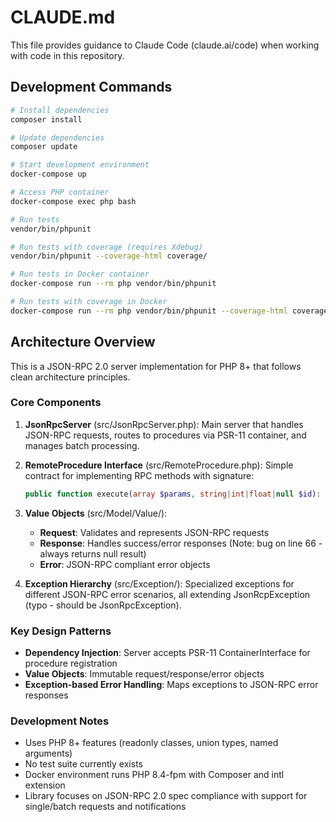 # CLAUDE.md

This file provides guidance to Claude Code (claude.ai/code) when working with code in this repository.

## Development Commands

```bash
# Install dependencies
composer install

# Update dependencies
composer update

# Start development environment
docker-compose up

# Access PHP container
docker-compose exec php bash

# Run tests
vendor/bin/phpunit

# Run tests with coverage (requires Xdebug)
vendor/bin/phpunit --coverage-html coverage/

# Run tests in Docker container
docker-compose run --rm php vendor/bin/phpunit

# Run tests with coverage in Docker
docker-compose run --rm php vendor/bin/phpunit --coverage-html coverage/
```

## Architecture Overview

This is a JSON-RPC 2.0 server implementation for PHP 8+ that follows clean architecture principles.

### Core Components

1. **JsonRpcServer** (src/JsonRpcServer.php): Main server that handles JSON-RPC requests, routes to procedures via PSR-11 container, and manages batch processing.

2. **RemoteProcedure Interface** (src/RemoteProcedure.php): Simple contract for implementing RPC methods with signature:
   ```php
   public function execute(array $params, string|int|float|null $id): mixed;
   ```

3. **Value Objects** (src/Model/Value/):
   - **Request**: Validates and represents JSON-RPC requests
   - **Response**: Handles success/error responses (Note: bug on line 66 - always returns null result)
   - **Error**: JSON-RPC compliant error objects

4. **Exception Hierarchy** (src/Exception/): Specialized exceptions for different JSON-RPC error scenarios, all extending JsonRcpException (typo - should be JsonRpcException).

### Key Design Patterns

- **Dependency Injection**: Server accepts PSR-11 ContainerInterface for procedure registration
- **Value Objects**: Immutable request/response/error objects
- **Exception-based Error Handling**: Maps exceptions to JSON-RPC error responses

### Development Notes

- Uses PHP 8+ features (readonly classes, union types, named arguments)
- No test suite currently exists
- Docker environment runs PHP 8.4-fpm with Composer and intl extension
- Library focuses on JSON-RPC 2.0 spec compliance with support for single/batch requests and notifications